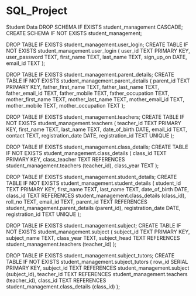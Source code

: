 # SQL_Project
Student Data
DROP SCHEMA IF EXISTS student_management CASCADE;
CREATE SCHEMA IF NOT EXISTS student_management;

DROP TABLE IF EXISTS student_management.user_login;
CREATE TABLE IF NOT EXISTS student_management.user_login (
	user_id TEXT PRIMARY KEY,
    user_password TEXT,
    first_name TEXT,
	last_name TEXT,
	sign_up_on DATE,
	email_id TEXT
);

DROP TABLE IF EXISTS student_management.parent_details;
CREATE TABLE IF NOT EXISTS student_management.parent_details (
	parent_id TEXT PRIMARY KEY,
    father_first_name TEXT,
	father_last_name TEXT,
	father_email_id TEXT,
	father_mobile TEXT,
	father_occupation TEXT,
	mother_first_name TEXT,
	mother_last_name TEXT,
	mother_email_id TEXT,
	mother_mobile TEXT,
	mother_occupation TEXT
);

DROP TABLE IF EXISTS student_management.teachers;
CREATE TABLE IF NOT EXISTS student_management.teachers (
	teacher_id TEXT PRIMARY KEY,
    first_name TEXT,
	last_name TEXT,
	date_of_birth DATE,
	email_id TEXT,
	contact TEXT,
	registration_date DATE,
	registration_id TEXT UNIQUE
);

DROP TABLE IF EXISTS student_management.class_details;
CREATE TABLE IF NOT EXISTS student_management.class_details (
	class_id TEXT PRIMARY KEY,
    class_teacher TEXT REFERENCES student_management.teachers (teacher_id),
	class_year TEXT
);

DROP TABLE IF EXISTS student_management.student_details;
CREATE TABLE IF NOT EXISTS student_management.student_details (
	student_id TEXT PRIMARY KEY,
    first_name TEXT,
	last_name TEXT,
	date_of_birth DATE,
	class_id TEXT REFERENCES student_management.class_details (class_id),
	roll_no TEXT,
	email_id TEXT,
	parent_id TEXT REFERENCES student_management.parent_details (parent_id),
	registration_date DATE,
	registration_id TEXT UNIQUE
);

DROP TABLE IF EXISTS student_management.subject;
CREATE TABLE IF NOT EXISTS student_management.subject (
	subject_id TEXT PRIMARY KEY,
    subject_name TEXT,
	class_year TEXT,
	subject_head TEXT REFERENCES student_management.teachers (teacher_id)
);

DROP TABLE IF EXISTS student_management.subject_tutors;
CREATE TABLE IF NOT EXISTS student_management.subject_tutors (
	row_id SERIAL PRIMARY KEY,
    subject_id TEXT REFERENCES student_management.subject (subject_id),
	teacher_id TEXT REFERENCES student_management.teachers (teacher_id),
	class_id TEXT REFERENCES student_management.class_details (class_id)
);
